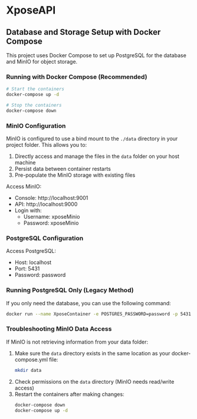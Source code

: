 # XposeAPI

## Database and Storage Setup with Docker Compose

This project uses Docker Compose to set up PostgreSQL for the database and MinIO for object storage.

### Running with Docker Compose (Recommended)

```bash
# Start the containers
docker-compose up -d

# Stop the containers
docker-compose down
```

### MinIO Configuration

MinIO is configured to use a bind mount to the `./data` directory in your project folder. This allows you to:
1. Directly access and manage the files in the `data` folder on your host machine
2. Persist data between container restarts
3. Pre-populate the MinIO storage with existing files

Access MinIO:
- Console: http://localhost:9001
- API: http://localhost:9000
- Login with:
  - Username: xposeMinio
  - Password: xposeMinio

### PostgreSQL Configuration

Access PostgreSQL:
- Host: localhost
- Port: 5431
- Password: password

### Running PostgreSQL Only (Legacy Method)

If you only need the database, you can use the following command:

```bash
docker run --name XposeContainer -e POSTGRES_PASSWORD=password -p 5431:5432 -d postgres
```

### Troubleshooting MinIO Data Access

If MinIO is not retrieving information from your data folder:

1. Make sure the `data` directory exists in the same location as your docker-compose.yml file:
   ```bash
   mkdir data
   ```
2. Check permissions on the `data` directory (MinIO needs read/write access)
3. Restart the containers after making changes:
   ```bash
   docker-compose down
   docker-compose up -d
   ```
